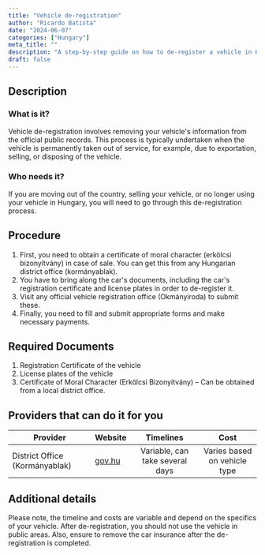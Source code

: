 ```yaml
---
title: "Vehicle de-registration"
author: "Ricardo Batista"
date: "2024-06-07"
categories: ["Hungary"]
meta_title: ""
description: "A step-by-step guide on how to de-register a vehicle in Hungary."
draft: false
---
```


## Description
### What is it?
Vehicle de-registration involves removing your vehicle's information from the official public records. This process is typically undertaken when the vehicle is permanently taken out of service, for example, due to exportation, selling, or disposing of the vehicle.

### Who needs it?
If you are moving out of the country, selling your vehicle, or no longer using your vehicle in Hungary, you will need to go through this de-registration process.

## Procedure
1. First, you need to obtain a certificate of moral character (erkölcsi bizonyítvány) in case of sale. You can get this from any Hungarian district office (kormányablak).
2. You have to bring along the car's documents, including the car's registration certificate and license plates in order to de-register it.
3. Visit any official vehicle registration office (Okmányiroda) to submit these.
4. Finally, you need to fill and submit appropriate forms and make necessary payments. 

## Required Documents
1. Registration Certificate of the vehicle
2. License plates of the vehicle
3. Certificate of Moral Character (Erkölcsi Bizonyítvány) – Can be obtained from a local district office.

## Providers that can do it for you

| Provider        |     Website     |     Timelines    |       Cost      |
| --------------- | --------------- |  :-------------: | :-------------: |
|  District Office (Kormányablak)  |  [gov.hu](https://magyorszag.hu) |  Variable, can take several days      |  Varies based on vehicle type  |

## Additional details
Please note, the timeline and costs are variable and depend on the specifics of your vehicle. After de-registration, you should not use the vehicle in public areas. Also, ensure to remove the car insurance after the de-registration is completed.